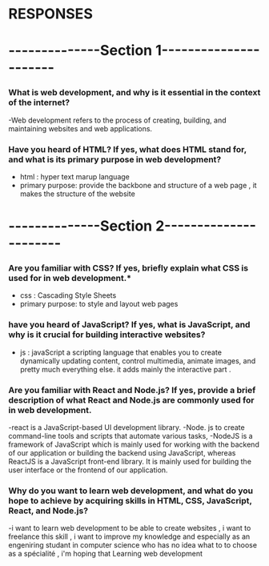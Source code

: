 # RESPONSES
# --------------Section 1----------------------
### What is web development, and why is it essential in the context of the internet?
-Web development refers to the process of creating, building, and maintaining websites and web applications.
### Have you heard of HTML? If yes, what does HTML stand for, and what is its primary purpose in web development?
- html : hyper text marup language
- primary purpose: provide the backbone and structure of a web page , it makes the structure of the website
# --------------Section 2----------------------
### Are you familiar with CSS? If yes, briefly explain what CSS is used for in web development.*
- css : Cascading Style Sheets
- primary purpose: to style and layout web pages 
### have you heard of JavaScript? If yes, what is JavaScript, and why is it crucial for building interactive websites?
- js : javaScript a scripting language that enables you to create dynamically updating content, control multimedia, animate images, and pretty much everything else.
it adds mainly the interactive part .

### Are you familiar with React and Node.js? If yes, provide a brief description of what React and Node.js are commonly used for in web development.
  -react is a JavaScript-based UI development library.
  -Node. js to create command-line tools and scripts that automate various tasks,
  -NodeJS is a framework of JavaScript which is mainly used for working with the backend of our application or building the backend using JavaScript, whereas ReactJS is a JavaScript front-end library. It is mainly used for building the user interface or the frontend of our application.
### Why do you want to learn web development, and what do you hope to achieve by acquiring skills in HTML, CSS, JavaScript, React, and Node.js?

  -i want to learn web development to be able to create websites , i want to freelance this skill , i want to improve my knowledge and especially as an engeniring studant in computer science who has no idea what to to choose as a spécialité , i'm hoping that Learning web development